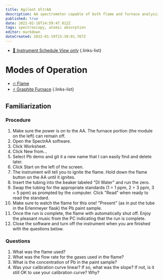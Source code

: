 ```yaml
---
title: Agilent UltrAA
description: AA spectrometer capable of both flame and furnace analysis
published: true
date: 2022-02-16T14:59:47.012Z
tags: spectroscopy, atomic absorption
editor: markdown
dateCreated: 2022-01-19T15:39:01.767Z
---
```


- [:calendar: Instrument Schedule *View only*](https://instrumentschedule.com/fom/viewonly?eid=2375&p=1234567890)
{.links-list}

# Modes of Operation

- [:fire: Flame](/instruments/AgilentAA/Flame)
- [:zap: Graphite Furnace](/instruments/AgilentAA/GraphiteFurnace)
{.links-list}

## Familiarization

### Procedure

 1. Make sure the power is on to the AA. The furnace portion (the module on the left) can remain off.
 2. Open the SpectrAA software.
 3. Click Worksheet.
 4. Click New from...
 5. Select Pb demo and git it a new name that I can easily find and delete later.
 6. Click Start on the left of the screen.
 7. The instrument will tell you to ignite the flame. Hold down the flame button on the AA until it ignites.
 8. Insert the tubing into the beaker labeled "DI Water" and run the zero.
 9. Swap the tubing for the appropriate standards (1 = 1 ppm, 2 = 3 ppm, 3 = 5 ppm) as prompted by the computer. Click "Read" when ready to read the standard.
10. Make sure to watch the flame for this one! "Present" (as in put the tube in the Erlenmeyer flask) the Pb paint sample.
11. Once the run is complete, the flame with automatically shut off. Enjoy the pleasant music from the PC indicating that the run is complete.
12. Close the software and turn off the instrument when you are finished with the questions below.

### Questions

 1. What was the flame used?
 2. What was the flow rate for the gases used in the flame?
 3. What is the concentration of Pb in the paint sample?
 4. Was your calibration curve linear? If so, what was the slope? If not, is it still OK to use your calibration curve? Why?
